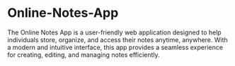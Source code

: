 # Online-Notes-App
The Online Notes App is a user-friendly web application designed to help individuals store, organize, and access their notes anytime, anywhere. With a modern and intuitive interface, this app provides a seamless experience for creating, editing, and managing notes efficiently.
